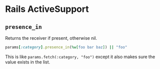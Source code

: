 # Rails ActiveSupport

## `presence_in`

Returns the receiver if present, otherwise nil.

```ruby
params[:category].presence_in(%w[foo bar baz]) || "foo"
```

This is like `params.fetch(:category, "foo")` except it also makes sure the value exists in the list.
